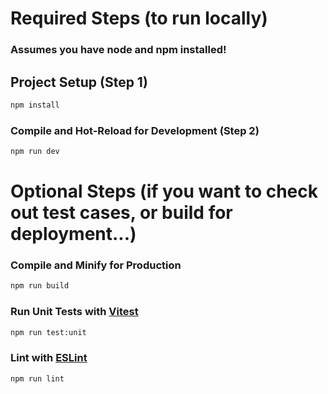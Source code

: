 # Required Steps (to run locally)

### Assumes you have node and npm installed!

## Project Setup (Step 1)

```sh
npm install
```

### Compile and Hot-Reload for Development (Step 2)

```sh
npm run dev
```

# Optional Steps (if you want to check out test cases, or build for deployment...)

### Compile and Minify for Production

```sh
npm run build
```

### Run Unit Tests with [Vitest](https://vitest.dev/)

```sh
npm run test:unit
```

### Lint with [ESLint](https://eslint.org/)

```sh
npm run lint
```
